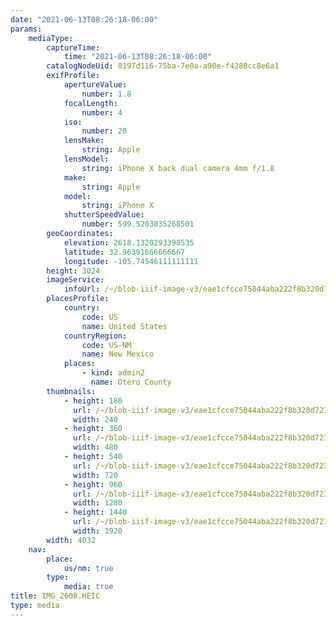 ```yaml
---
date: "2021-06-13T08:26:18-06:00"
params:
    mediaType:
        captureTime:
            time: "2021-06-13T08:26:18-06:00"
        catalogNodeUid: 0197d116-75ba-7e0a-a90e-f4280cc8e6a1
        exifProfile:
            apertureValue:
                number: 1.8
            focalLength:
                number: 4
            iso:
                number: 20
            lensMake:
                string: Apple
            lensModel:
                string: iPhone X back dual camera 4mm f/1.8
            make:
                string: Apple
            model:
                string: iPhone X
            shutterSpeedValue:
                number: 599.5203835268501
        geoCoordinates:
            elevation: 2618.1320293398535
            latitude: 32.96391666666667
            longitude: -105.74546111111111
        height: 3024
        imageService:
            infoUrl: /~/blob-iiif-image-v3/eae1cfcce75044aba222f8b320d7239949a219efad3ab64aaf3dc488a3680390/info.json
        placesProfile:
            country:
                code: US
                name: United States
            countryRegion:
                code: US-NM
                name: New Mexico
            places:
                - kind: admin2
                  name: Otero County
        thumbnails:
            - height: 180
              url: /~/blob-iiif-image-v3/eae1cfcce75044aba222f8b320d7239949a219efad3ab64aaf3dc488a3680390/full/240%2C180/0/default.jpg
              width: 240
            - height: 360
              url: /~/blob-iiif-image-v3/eae1cfcce75044aba222f8b320d7239949a219efad3ab64aaf3dc488a3680390/full/480%2C360/0/default.jpg
              width: 480
            - height: 540
              url: /~/blob-iiif-image-v3/eae1cfcce75044aba222f8b320d7239949a219efad3ab64aaf3dc488a3680390/full/720%2C540/0/default.jpg
              width: 720
            - height: 960
              url: /~/blob-iiif-image-v3/eae1cfcce75044aba222f8b320d7239949a219efad3ab64aaf3dc488a3680390/full/1280%2C960/0/default.jpg
              width: 1280
            - height: 1440
              url: /~/blob-iiif-image-v3/eae1cfcce75044aba222f8b320d7239949a219efad3ab64aaf3dc488a3680390/full/1920%2C1440/0/default.jpg
              width: 1920
        width: 4032
    nav:
        place:
            us/nm: true
        type:
            media: true
title: IMG_2608.HEIC
type: media
---
```

